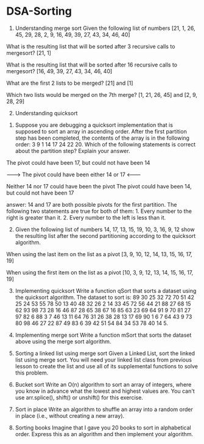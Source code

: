 # DSA-Sorting

1. Understanding merge sort
Given the following list of numbers [21, 1, 26, 45, 29, 28, 2, 9, 16, 49, 39, 27, 43, 34, 46, 40]

What is the resulting list that will be sorted after 3 recursive calls to mergesort?
  [21, 1]


What is the resulting list that will be sorted after 16 recursive calls to mergesort? 
  [16, 49, 39, 27, 43, 34, 46, 40]

What are the first 2 lists to be merged?
  [21] and [1]

Which two lists would be merged on the 7th merge?
  [1, 21, 26, 45] and [2, 9, 28, 29]

2. Understanding quicksort
  1) Suppose you are debugging a quicksort implementation that is supposed to sort an array in ascending order. After the first partition step has been completed, the contents of the array is in the following order: 3 9 1 14 17 24 22 20. Which of the following statements is correct about the partition step? Explain your answer. 

  The pivot could have been 17, but could not have been 14

  ---> The pivot could have been either 14 or 17 <---

  Neither 14 nor 17 could have been the pivot
  The pivot could have been 14, but could not have been 17


  answer: 14 and 17 are both possible pivots for the first partition. The following two statements are true for both of them: 
    1. Every number to the right is greater than it.
    2. Every number to the left is less than it.

  2) Given the following list of numbers 14, 17, 13, 15, 19, 10, 3, 16, 9, 12 show the resulting list after the second partitioning according to the quicksort algorithm.

  When using the last item on the list as a pivot
    [3, 9, 10, 12, 14, 13, 15, 16, 17, 19]

  When using the first item on the list as a pivot
    [10, 3, 9, 12, 13, 14, 15, 16, 17, 19]
    
3. Implementing quicksort
Write a function qSort that sorts a dataset using the quicksort algorithm. The dataset to sort is: 89 30 25 32 72 70 51 42 25 24 53 55 78 50 13 40 48 32 26 2 14 33 45 72 56 44 21 88 27 68 15 62 93 98 73 28 16 46 87 28 65 38 67 16 85 63 23 69 64 91 9 70 81 27 97 82 6 88 3 7 46 13 11 64 76 31 26 38 28 13 17 69 90 1 6 7 64 43 9 73 80 98 46 27 22 87 49 83 6 39 42 51 54 84 34 53 78 40 14 5.

4. Implementing merge sort
Write a function mSort that sorts the dataset above using the merge sort algorithm.

5. Sorting a linked list using merge sort
Given a Linked List, sort the linked list using merge sort. You will need your linked list class from previous lesson to create the list and use all of its supplemental functions to solve this problem.

6. Bucket sort
Write an O(n) algorithm to sort an array of integers, where you know in advance what the lowest and highest values are. You can't use arr.splice(), shift() or unshift() for this exercise.

7. Sort in place
Write an algorithm to shuffle an array into a random order in place (i.e., without creating a new array).

8. Sorting books
Imagine that I gave you 20 books to sort in alphabetical order. Express this as an algorithm and then implement your algorithm.
